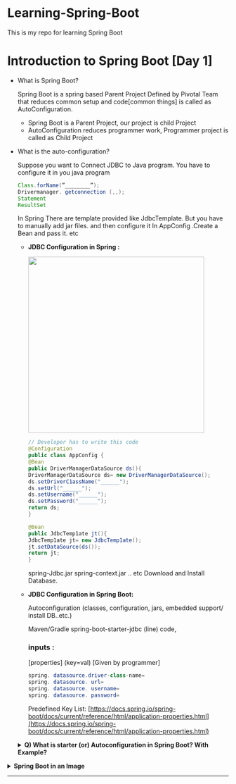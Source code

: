 # Learning-Spring-Boot
This is my repo for learning Spring Boot

# Introduction to Spring Boot [Day 1]

- What is Spring Boot?
    
    Spring Boot is a spring based Parent Project Defined by Pivotal Team that reduces common setup and code[common things] is called as AutoConfiguration.
    
    - Spring Boot is a Parent Project, our project is child Project
    - AutoConfiguration reduces programmer work, Programmer project is called as Child Project
- What is the auto-configuration?
    
    Suppose you want to Connect JDBC to Java program. You have to configure it in you java program
    
    ```java
    Class.forName(”________”);
    Drivermanager. getconnection (,,);
    Statement
    ResultSet
    ```
    
    In Spring There are template provided like JdbcTemplate. But you have to manually add jar files. and then configure it In AppConfig .Create a Bean and pass it. etc
    
    - **JDBC Configuration in Spring :**
        
        <img src="https://user-images.githubusercontent.com/67812755/199768466-9afdca5a-9220-4d3d-b47e-3669507cc6df.png" style="width:400px;">
       
        
        ```java
        // Developer has to write this code
        @Configuration
        public class AppConfig {
        @Bean
        public DriverManagerDataSource ds(){
        DriverManagerDataSource ds= new DriverManagerDataSource();
        ds.setDriverC1assName("______");
        ds.setUrl("______");
        ds.setUsername("______");
        ds.setPassword("______");
        return ds;
        }
        
        @Bean
        public JdbcTemp1ate jt(){
        JdbcTemp1ate jt= new JdbcTemp1ate();
        jt.setDataSource(ds());
        return jt;
        }
        ```
        
        spring-Jdbc.jar
        spring-context.jar
        .. etc
        Download and Install Database.
        
    - **JDBC Configuration in Spring Boot:**
        
        Autoconfiguration (classes, configuration, jars, embedded support/ install DB..etc.)
        
        Maven/Gradle
        spring-boot-starter-jdbc (line)
        code,
        
        ### inputs :
        
        [properties] (key=val) [Given by programmer]
        
        ```java
        spring. datasource.driver-class-name=
        spring. datasource. url=
        spring. datasource. username=
        spring. datasource. password=
        ```
        
        Predefined Key List: [https://docs.spring.io/spring-boot/docs/current/reference/html/application-properties.html](https://docs.spring.io/spring-boot/docs/current/reference/html/application-properties.html)
        
    <details>
  <summary><strong>Q) What is starter (or) Autoconfiguration in Spring Boot? With Example? </strong> </summary>
        A) Spring Boot has provided common setup and code files that reduces programmer work, it is called as starter (or) Autoconfiguration.
    
  - Spring Boot also provide supports for <b>IN memory database || Embedded Database</b>
    This database works on Ram. We can use it for development only not for production. We have all types of option in these types of Database
        
        > Example For SQL    : H2 Database,  HSQL ,Hyper SQL ,Apache Derby
        > Example For NO-SQL : Redis
        
    - Spring Boot also provide supports for Embedded Servers: Tomcat (Apache), Jetty(Eclipse),Undertow(JBoss)
</details> 
<details>
  <summary><strong>Spring Boot in an Image <strong> </summary>
    <img src="https://user-images.githubusercontent.com/67812755/199768384-1cbbf52a-a098-4505-a52e-d5413c560ce7.png" style="width:400px;">
</details> 
 
---
